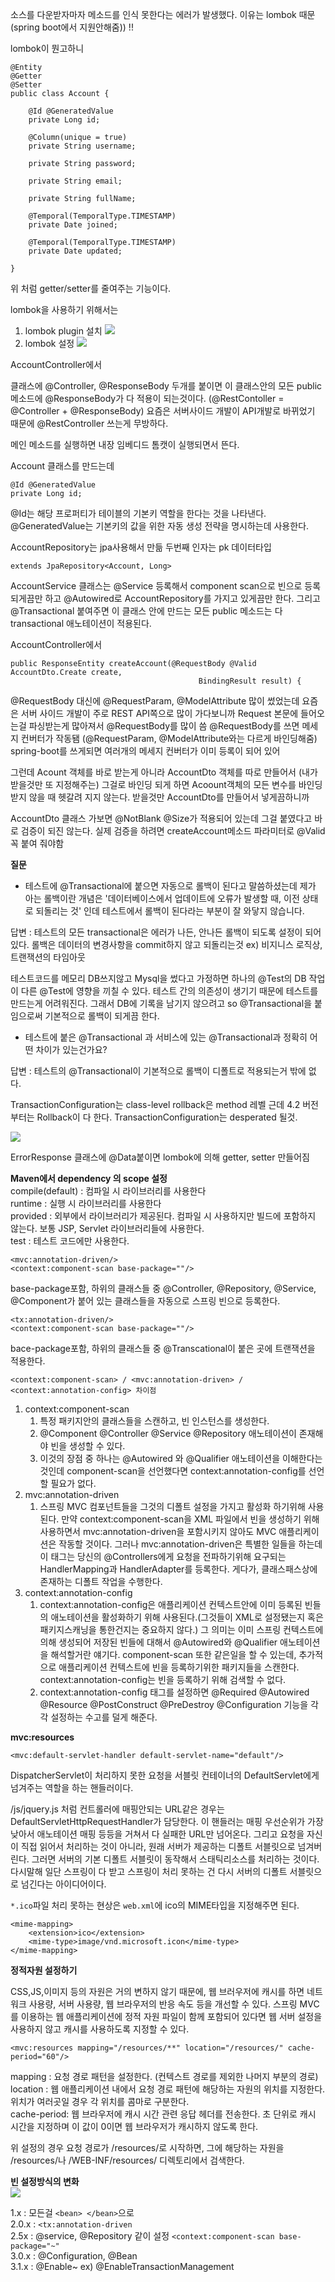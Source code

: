 소스를 다운받자마자 메소드를 인식 못한다는 에러가 발생했다. 이유는 lombok 때문(spring boot에서 지원안해줌)) !! 

lombok이 뭔고하니 
```
@Entity
@Getter
@Setter
public class Account {

    @Id @GeneratedValue
    private Long id;

    @Column(unique = true)
    private String username;

    private String password;

    private String email;

    private String fullName;

    @Temporal(TemporalType.TIMESTAMP)
    private Date joined;

    @Temporal(TemporalType.TIMESTAMP)
    private Date updated;

}
```
위 처럼 getter/setter를 줄여주는 기능이다.

lombok을 사용하기 위해서는 

1. lombok plugin 설치 
![](lombok1.PNG)
2. lombok 설정 
![](lombok2.PNG)

AccountController에서 

클래스에 @Controller, @ResponseBody 두개를 붙이면 이 클래스안의 모든 public 메소드에 @ResponseBody가 다 적용이 되는것이다.
(@RestContoller = @Controller + @ResponseBody)
요즘은 서버사이드 개발이 API개발로 바뀌었기 때문에 @RestController 쓰는게 무방하다. 

메인 메소드를 실행하면 내장 임베디드 톰캣이 실행되면서 뜬다. 

Account 클래스를 만드는데 

```
@Id @GeneratedValue
private Long id;
```
@Id는 해당 프로퍼티가 테이블의 기본키 역할을 한다는 것을 나타낸다. @GeneratedValue는 기본키의 값을 위한 자동 생성 전략을 명시하는데 사용한다. 

AccountRepository는 jpa사용해서 만듦 두번째 인자는 pk 데이터타입
```
extends JpaRepository<Account, Long>
```

AccountService 클래스는 @Service 등록해서 component scan으로 빈으로 등록되게끔만 하고 @Autowired로 AccountRepository를 가지고 있게끔만 한다. 그리고 @Transactional 붙여주면 이 클래스 안에 만드는 모든 public 메소드는 다 transactional 애노테이션이 적용된다. 

AccountController에서 
```
public ResponseEntity createAccount(@RequestBody @Valid AccountDto.Create create,
                                          BindingResult result) {
```
@RequestBody 대신에 @RequestParam, @ModelAttribute 많이 썼었는데 요즘은 서버 사이드 개발이 주로 REST API쪽으로 많이 가다보니까 Request 본문에 들어오는걸 파싱받는게 많아져서 @RequestBody를 많이 씀
@RequestBody를 쓰면 메세지 컨버터가 작동됌 (@RequestParam, @ModelAttribute와는 다르게 바인딩해줌) 
spring-boot를 쓰게되면 여러개의 메세지 컨버터가 이미 등록이 되어 있어 

그런데 Acount 객체를 바로 받는게 아니라 AccountDto 객체를 따로 만들어서 (내가 받을것만 또 지정해주는) 그걸로 바인딩 되게 하면 Acoount객체의 모든 변수를 바인딩 받지 않을 때 헷갈려 지지 않는다. 받을것만 AccountDto를 만들어서 넣게끔하니까 

AccountDto 클래스 가보면 @NotBlank @Size가 적용되어 있는데 그걸 붙였다고 바로 검증이 되진 않는다. 
실제 검증을 하려면 createAccount메소드 파라미터로 @Valid 꼭 붙여 줘야함

**질문** 
- 테스트에 @Transactional에 붙으면 자동으로 롤백이 된다고 말씀하셨는데 제가 아는 롤백이란 개념은 
'데이터베이스에서 업데이트에 오류가 발생할 때, 이전 상태로 되돌리는 것' 인데 테스트에서 롤백이 된다라는 부분이 잘 와닿지 않습니다.<br>


답변 : 테스트의 모든 transactional은 에러가 나든, 안나든 롤백이 되도록 설정이 되어 있다. 롤백은 데이터의 변경사항을 commit하지 않고 되돌리는것 ex) 비지니스 로직상, 트랜잭션의 타임아웃 

테스트코드를 메모리 DB쓰지않고 Mysql을 썼다고 가정하면 하나의 @Test의 DB 작업이 
다른 @Test에 영향을 끼칠 수 있다. 테스트 간의 의존성이 생기기 때문에 테스트를 만드는게 
어려워진다. 그래서 DB에 기록을 남기지 않으려고 so @Transactional을 붙임으로써 기본적으로 롤백이 되게끔 한다. 


- 테스트에 붙은 @Transactional 과 서비스에 있는 @Transactional과 정확히 어떤 차이가 있는건가요?
 

답변 : 테스트의 @Transactional이 기본적으로 롤백이 디폴트로 적용되는거 밖에 없다. 


TransactionConfiguration는 class-level
rollback은 method 레벨 
근데 4.2 버전부터는 Rollback이 다 한다. 
TransactionConfiguration는 desperated 될것. 

![](sdfsdf2.PNG)


ErrorResponse 클래스에 @Data붙이면 lombok에 의해 getter, setter 만들어짐 

**Maven에서 dependency 의 scope 설정**<br>
compile(default) : 컴파일 시 라이브러리를 사용한다<br>
runtime : 실행 시 라이브러리를 사용한다<br>
provided : 외부에서 라이브러리가 제공된다. 컴파일 시 사용하지만 빌드에 포함하지 않는다. 보통 JSP, Servlet 라이브러리들에 사용한다.<br>
test : 테스트 코드에만 사용한다. <br>

```
<mvc:annotation-driven/> 
<context:component-scan base-package=""/>
```

base-package포함, 하위의 클래스들 중 @Controller, @Repository, @Service, @Component가 붙어 있는 클래스들을 자동으로 스프링 빈으로 등록한다. 

```
<tx:annotation-driven/>
<context:component-scan base-package=""/>
```
bace-package포함, 하위의 클래스들 중 @Transcational이 붙은 곳에 트랜잭션을 적용한다.

`<context:component-scan> / <mvc:annotation-driven> / <context:annotation-config> 차이점`
1. context:component-scan
    1. 특정 패키지안의 클래스들을 스캔하고, 빈 인스턴스를 생성한다.
    2. @Component @Controller @Service @Repository 애노테이션이 존재해야 빈을 생성할 수 있다. 
    3. 이것의 장점 중 하나는 @Autowired 와 @Qualifier 애노테이션을 이해한다는 것인데 component-scan을 선언했다면 context:annotation-config를 선언할 필요가 없다.
2. mvc:annotation-driven
    1. 스프링 MVC 컴포넌트들을 그것의 디폴트 설정을 가지고 활성화 하기위해 사용된다. 만약 context:component-scan을 XML 파일에서 빈을 생성하기 위해 사용하면서 mvc:annotation-driven을 포함시키지 않아도 MVC 애플리케이션은 작동할 것이다. 그러나 mvc:annotation-driven은 특별한 일들을 하는데 이 태그는 당신의 @Controllers에게 요청을 전파하기위해 요구되는 HandlerMapping과 HandlerAdapter를 등록한다. 게다가, 클래스패스상에 존재하는 디폴트 작업을 수행한다. 
3. context:annotation-config
    1. context:annotation-config은 애플리케이션 컨텍스트안에 이미 등록된 빈들의 애노테이션을 활성화하기 위해 사용된다.(그것들이 XML로 설정됐는지 혹은 패키지스캐닝을 통한건지는 중요하지 않다.) 그 의미는 이미 스프링 컨텍스트에 의해 생성되어 저장된 빈들에 대해서 @Autowired와 @Qualifier 애노테이션을 해석할거란 얘기다. component-scan 또한 같은일을 할 수 있는데, 추가적으로 애플리케이션 컨텍스트에 빈을 등록하기위한 패키지들을 스캔한다. context:annotation-config는 빈을 등록하기 위해 검색할 수 없다. 
    2. context:annotation-config 태그를 설정하면 @Required @Autowired @Resource @PostConstruct @PreDestroy @Configuration 기능을 각각 설정하는 수고를 덜게 해준다. 


**mvc:resources**<br>

```
<mvc:default-servlet-handler default-servlet-name="default"/>
```
DispatcherServlet이 처리하지 못한 요청을 서블릿 컨테이너의 DefaultServlet에게 넘겨주는 역할을 하는 핸들러이다. 

/js/jquery.js 처럼 컨트롤러에 매핑안되는 URL같은 경우는 DefaultServletHttpRequestHandler가 담당한다. 이 핸들러는 매핑 우선순위가 가장 낮아서 애노테이션 매핑 등등을 거쳐서 다 실패한 URL만 넘어온다. 그리고 요청을 자신이 직접 읽어서 처리하는 것이 아니라, 원래 서버가 제공하는 디폴트 서블릿으로 넘겨버린다. 그러면 서버의 기본 디폴트 서블릿이 동작해서 스태틱리소스를 처리하는 것이다. 다시말해 일단 스프링이 다 받고 스프링이 처리 못하는 건 다시 서버의 디폴트 서블릿으로 넘긴다는 아이디어이다. 

`*.ico`파일 처리 못하는 현상은 `web.xml`에 ico의 MIME타입을 지정해주면 된다. 
```
<mime-mapping>
    <extension>ico</extension>
    <mime-type>image/vnd.microsoft.icon</mime-type>
</mime-mapping>
```

**정적자원 설정하기**<br>

CSS,JS,이미지 등의 자원은 거의 변하지 않기 때문에, 웹 브러우저에 캐시를 하면 네트워크 사용량, 서버 사용량, 웹 브라우저의 반응 속도 등을 개선할 수 있다. 스프링 MVC를 이용하는 웹 애플리케이션에 정적 자원 파일이 함께 포함되어 있다면 웹 서버 설정을 사용하지 않고 캐시를 사용하도록 지정할 수 있다. 

```
<mvc:resources mapping="/resources/**" location="/resources/" cache-period="60"/>
```

mapping : 요청 경로 패턴을 설정한다. (컨텍스트 경로를 제외한 나머지 부분의 경로)<br>
location : 웹 애플리케이션 내에서 요청 경로 패턴에 해당하는 자원의 위치를 지정한다. 위치가 여러곳일 경우 각 위치를 콤마로 구분한다.<br>
cache-period: 웹 브라우저에 캐시 시간 관련 응답 헤더를 전송한다. 초 단위로 캐시 시간을 지정하며 이 값이 0이면 웹 브라우저가 캐시하지 않도록 한다. <br>

위 설정의 경우 요청 경로가 /resources/로 시작하면, 그에 해당하는 자원을 /resources/나 /WEB-INF/resources/ 디렉토리에서 검색한다. 


**빈 설정방식의 변화**<br>
![](bean설정방식의변화.PNG)

1.x : 모든걸 `<bean> </bean>`으로 <br>
2.0.x : `<tx:annotation-driven`<br>
2.5x : @service, @Repository 같이 설정 `<context:component-scan base-package="~"`<br>
3.0.x : @Configuration, @Bean <br>
3.1.x : @Enable~ ex) @EnableTransactionManagement

